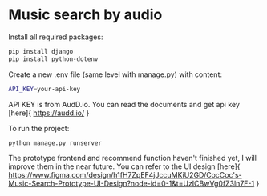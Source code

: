 # Music search by audio

Install all required packages:
```sh
pip install django
pip install python-dotenv
```

Create a new .env file (same level with manage.py) with content:
```sh
API_KEY=your-api-key
```

API KEY is from AudD.io. You can read the documents and get api key [here]{ https://audd.io/ }

To run the project:
```sh
python manage.py runserver
```

The prototype frontend and recommend function  haven't finished yet, I will improve them in the near future. You can refer to the UI design [here]{ https://www.figma.com/design/h1fH7ZpEF4jJccuMKiU2GD/CocCoc's-Music-Search-Prototype-UI-Design?node-id=0-1&t=UzICBwVg0fZ3ln7F-1 }



